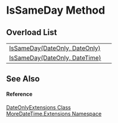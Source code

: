 # IsSameDay Method


## Overload List
<table>
<tr>
<td><a href="9a976ddf-5fbc-911b-e116-7df084abc66b">IsSameDay(DateOnly, DateOnly)</a></td>
<td> </td></tr>
<tr>
<td><a href="28f4e9a9-e017-8f19-ff77-de941716663c">IsSameDay(DateOnly, DateTime)</a></td>
<td> </td></tr>
</table>

## See Also


#### Reference
<a href="e6a725f0-b940-6a2e-d587-b2ba979ba75d">DateOnlyExtensions Class</a>  
<a href="3139ad8c-443b-c9bf-71c7-2dc294c1d234">MoreDateTime.Extensions Namespace</a>  
